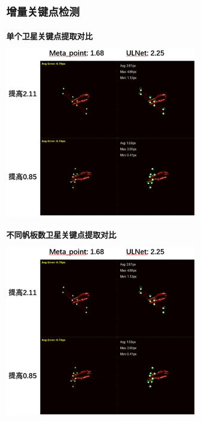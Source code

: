 # 增量关键点检测
## 单个卫星关键点提取对比

![输入图片说明](/2025/2025.10.11/img/1.bmp)
## 不同帆板数卫星关键点提取对比
![输入图片说明](/2025/2025.10.11/img/1.bmp)
